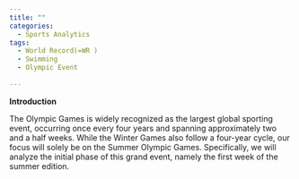 ```yaml
---
title: ""
categories:
  - Sports Analytics
tags:
  - World Record(=WR )
  - Swimming 
  - Olympic Event
  
---
```



**Introduction**

The Olympic Games is widely recognized as the largest global sporting event, occurring once every four years and spanning approximately two and a half weeks. While the Winter Games also follow a four-year cycle, our focus will solely be on the Summer Olympic Games. Specifically, we will analyze the initial phase of this grand event, namely the first week of the summer edition.